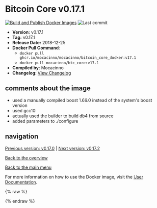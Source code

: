 # Bitcoin Core v0.17.1

[![Build and Publish Docker Images](https://github.com/mocacinno/bitcoin_core_docker/actions/workflows/build-and-publish.yml/badge.svg?branch=v17.1)](https://github.com/mocacinno/bitcoin_core_docker/actions/workflows/build-and-publish.yml)
![Last commit](https://badgen.net/github/last-commit/mocacinno/bitcoin_core_docker/v17.1)

- **Version:** v0.17.1
- **Tag:** v0.17.1
- **Release Date:** 2018-12-25
- **Docker Pull Command**:
  - `docker pull ghcr.io/mocacinno/mocacinno/bitcoin_core_docker:v17.1`
  - `docker pull mocacinno/btc_core:v17.1`
- **Compiled by**: Mocacinno
- **Changelog**: [View Changelog](https://github.com/bitcoin/bitcoin/blob/v0.17.1/doc/release-notes.md)

## comments about the image

- used a manually compiled boost 1.66.0 instead of the system's boost version
- used gcc10
- actually used the builder to build db4 from source
- added parameters to ./configure

## navigation

[Previous version: v0.17.0](./v17.0.md) | [Next version: v0.17.2](./v17.2.md)

[Back to the overview](./Readme.md)

[Back to the main menu](../Readme.md)

For more information on how to use the Docker image, visit the [User Documentation](../userdocs/Readme.md).

<!-- Google tag (gtag.js) -->
{% raw %}
<script async src="https://www.googletagmanager.com/gtag/js?id=G-BPC6NC6FF9"></script>
<script>
  window.dataLayer = window.dataLayer || [];
  function gtag(){dataLayer.push(arguments);}
  gtag('js', new Date());
  gtag('config', 'G-BPC6NC6FF9');
</script>
{% endraw %}
